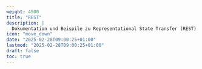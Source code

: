 ```yaml
---
weight: 4500
title: "REST"
description: |
  Dokumentation und Beispile zu Representational State Transfer (REST)
icon: "move_down"
date: "2025-02-28T09:00:25+01:00"
lastmod: "2025-02-28T09:00:25+01:00"
draft: false
toc: true
---
```

